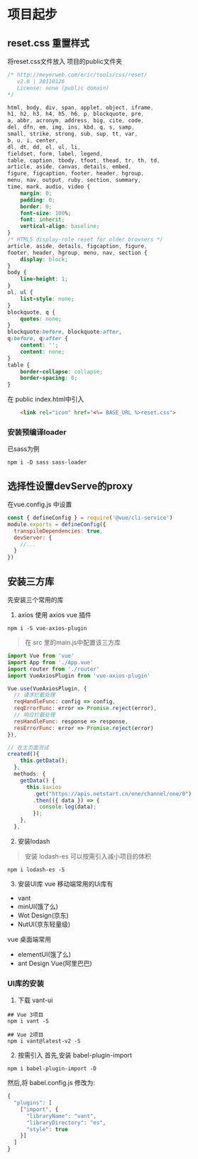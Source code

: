 # 项目起步

## reset.css 重置样式
将reset.css文件放入 项目的public文件夹
```css
/* http://meyerweb.com/eric/tools/css/reset/ 
   v2.0 | 20110126
   License: none (public domain)
*/

html, body, div, span, applet, object, iframe,
h1, h2, h3, h4, h5, h6, p, blockquote, pre,
a, abbr, acronym, address, big, cite, code,
del, dfn, em, img, ins, kbd, q, s, samp,
small, strike, strong, sub, sup, tt, var,
b, u, i, center,
dl, dt, dd, ol, ul, li,
fieldset, form, label, legend,
table, caption, tbody, tfoot, thead, tr, th, td,
article, aside, canvas, details, embed, 
figure, figcaption, footer, header, hgroup, 
menu, nav, output, ruby, section, summary,
time, mark, audio, video {
	margin: 0;
	padding: 0;
	border: 0;
	font-size: 100%;
	font: inherit;
	vertical-align: baseline;
}
/* HTML5 display-role reset for older browsers */
article, aside, details, figcaption, figure, 
footer, header, hgroup, menu, nav, section {
	display: block;
}
body {
	line-height: 1;
}
ol, ul {
	list-style: none;
}
blockquote, q {
	quotes: none;
}
blockquote:before, blockquote:after,
q:before, q:after {
	content: '';
	content: none;
}
table {
	border-collapse: collapse;
	border-spacing: 0;
}
```

在 public index.html中引入
```html
    <link rel="icon" href="<%= BASE_URL %>reset.css">
```

### 安装预编译loader
已sass为例
```shell
npm i -D sass sass-loader
```

## 选择性设置devServe的proxy
在vue.config.js 中设置
```js
const { defineConfig } = require('@vue/cli-service')
module.exports = defineConfig({
  transpileDependencies: true,
  devServer: {
    //...
  }
})
```

## 安装三方库
先安装三个常用的库
1. axios 使用 axios vue 插件
```
npm i -S vue-axios-plugin
```
> 在 src 里的main.js中配置该三方库
```js
import Vue from 'vue'
import App from './App.vue'
import router from './router'
import VueAxiosPlugin from 'vue-axios-plugin'

Vue.use(VueAxiosPlugin, {
  // 请求拦截处理
  reqHandleFunc: config => config,
  reqErrorFunc: error => Promise.reject(error),
  // 响应拦截处理
  resHandleFunc: response => response,
  resErrorFunc: error => Promise.reject(error)
}),

// 在主页面测试
created(){
    this.getData();
  },
  methods: {
    getData() {
      this.$axios
        .get("https://apis.netstart.cn/one/channel/one/0")
        .then(({ data }) => {
          console.log(data);
        });
    },
  },
```

2. 安装lodash
> 安装 lodash-es 可以按需引入减小项目的体积
```shell
npm i lodash-es -S
```

3. 安装UI库
vue 移动端常用的Ui库有
- vant
- minUI(饿了么)
- Wot Design(京东)
- NutUI(京东轻量级)

vue 桌面端常用
- elementUI(饿了么)
- ant Design Vue(阿里巴巴)

### UI库的安装

1. 下载 vant-ui
```shell
## Vue 3项目
npm i vant -S

## Vue 2项目
npm i vant@latest-v2 -S
```

2. 按需引入
首先,安装 babel-plugin-import
```shell
npm i babel-plugin-import -D
``` 
然后,将 babel.config.js 修改为:
```js
{
  "plugins": [
    ["import", {
      "libraryName": "vant",
      "libraryDirectory": "es",
      "style": true
    }]
  ]
}
```
























